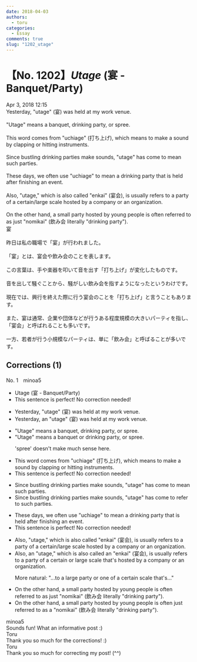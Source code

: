 ```yaml
---
date: 2018-04-03
authors:
  - toru
categories:
  - Essay
comments: true
slug: "1202_utage"
---
```


# 【No. 1202】<strong><em>Utage</strong></em> (宴 - Banquet/Party)
<div class="date">Apr 3, 2018 12:15</div>
<div id="post"><div id="body_show_ori">
Yesterday, "utage" (宴) was held at my work venue.<br/><br/>"Utage" means a banquet, drinking party, or spree.<br/><br/>This word comes from "uchiage" (打ち上げ), which means to make a sound by clapping or hitting instruments.<br/><br/>Since bustling drinking parties make sounds, "utage" has come to mean such parties.<br/><br/>These days, we often use "uchiage" to mean a drinking party that is held after finishing an event.<br/><br/>Also, "utage," which is also called "enkai" (宴会), is usually refers to a party of a certain/large scale hosted by a company or an organization.<br/><br/>On the other hand, a small party hosted by young people is often referred to as just "nomikai" (飲み会 literally "drinking party").
</div></div>

<!-- more -->

<div id="post_ja"><div id="body_show_mo">
宴<br/><br/>昨日は私の職場で「宴」が行われました。<br/><br/>「宴」とは、宴会や飲み会のことを表します。<br/><br/>この言葉は、手や楽器を叩いて音を出す「打ち上げ」が変化したものです。<br/><br/>音を出して騒ぐことから、騒がしい飲み会を指すようになったというわけです。<br/><br/>現在では、興行を終えた際に行う宴会のことを「打ち上げ」と言うこともあります。<br/><br/>また、宴は通常、企業や団体などが行うある程度規模の大きいパーティを指し、「宴会」と呼ばれることも多いです。<br/><br/>一方、若者が行う小規模なパーティは、単に「飲み会」と呼ばることが多いです。
</div></div>

## Corrections (1)
<div id="block"><div class="first_name"> No. 1　<span class="just_name">minoa5</span></div><div id="block2">
<ul class="correction_field">
<li class="incorrect">Utage (宴 - Banquet/Party)</li>
<li class="corrected perfect">This sentence is perfect! No correction needed!</li>
</ul>
<ul class="correction_field">
<li class="incorrect">Yesterday, "utage" (宴) was held at my work venue.</li>
<li class="corrected correct">
Yesterday, <span class="f_red">an </span>"utage" (宴) was held at my work venue.
</li>
</ul>
<ul class="correction_field">
<li class="incorrect">"Utage" means a banquet, drinking party, or spree.</li>
<li class="corrected correct">
"Utage" means a banquet <span class="f_red">or </span>drinking party<span class="sline"><span class="f_gray">, or spree</span></span>.
<p class="correction_comment">'spree' doesn't make much sense here.</p>
</li>
</ul>
<ul class="correction_field">
<li class="incorrect">This word comes from "uchiage" (打ち上げ), which means to make a sound by clapping or hitting instruments.</li>
<li class="corrected perfect">This sentence is perfect! No correction needed!</li>
</ul>
<ul class="correction_field">
<li class="incorrect">Since bustling drinking parties make sounds, "utage" has come to mean such parties.</li>
<li class="corrected correct">
Since bustling drinking parties make sounds, "utage" has come to <span class="f_red">refer to </span>such parties.
</li>
</ul>
<ul class="correction_field">
<li class="incorrect">These days, we often use "uchiage" to mean a drinking party that is held after finishing an event.</li>
<li class="corrected perfect">This sentence is perfect! No correction needed!</li>
</ul>
<ul class="correction_field">
<li class="incorrect">Also, "utage," which is also called "enkai" (宴会), is usually refers to a party of a certain/large scale hosted by a company or an organization.</li>
<li class="corrected correct">
Also, <span class="f_red">an </span>"utage," which is also called <span class="f_red">an</span> "enkai" (宴会),<span class="sline"><span class="f_gray"> is </span></span>usually refers to a party of a certain <span class="f_red">or </span>large scale <span class="f_red">that's </span>hosted by a company or an organization.
<p class="correction_comment">More natural: "...to a large party or one of a certain scale that's..."</p>
</li>
</ul>
<ul class="correction_field">
<li class="incorrect">On the other hand, a small party hosted by young people is often referred to as just "nomikai" (飲み会 literally "drinking party").</li>
<li class="corrected correct">
On the other hand, a small party hosted by young people is often <span class="f_red">just </span> referred to as <span class="f_red">a</span> "nomikai" (飲み会 literally "drinking party").
</li>
</ul>
</div><div class="name"><span class="just_name">minoa5</span><br>
Sounds fun! What an informative post :)
</div>
<div class="name"><span class="just_name">Toru</span><br>
Thank you so much for the corrections! :)
</div>
<div class="name"><span class="just_name">Toru</span><br>
Thank you so much for correcting my post! (^^)
</div>
</div>
